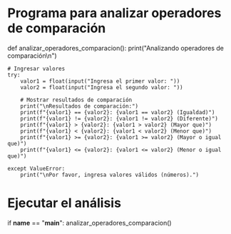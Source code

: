 # Programa para analizar operadores de comparación

def analizar_operadores_comparacion():
    print("Analizando operadores de comparación\n")

    # Ingresar valores
    try:
        valor1 = float(input("Ingresa el primer valor: "))
        valor2 = float(input("Ingresa el segundo valor: "))

        # Mostrar resultados de comparación
        print("\nResultados de comparación:")
        print(f"{valor1} == {valor2}: {valor1 == valor2} (Igualdad)")
        print(f"{valor1} != {valor2}: {valor1 != valor2} (Diferente)")
        print(f"{valor1} > {valor2}: {valor1 > valor2} (Mayor que)")
        print(f"{valor1} < {valor2}: {valor1 < valor2} (Menor que)")
        print(f"{valor1} >= {valor2}: {valor1 >= valor2} (Mayor o igual que)")
        print(f"{valor1} <= {valor2}: {valor1 <= valor2} (Menor o igual que)")

    except ValueError:
        print("\nPor favor, ingresa valores válidos (números).")

# Ejecutar el análisis
if __name__ == "__main__":
    analizar_operadores_comparacion()
